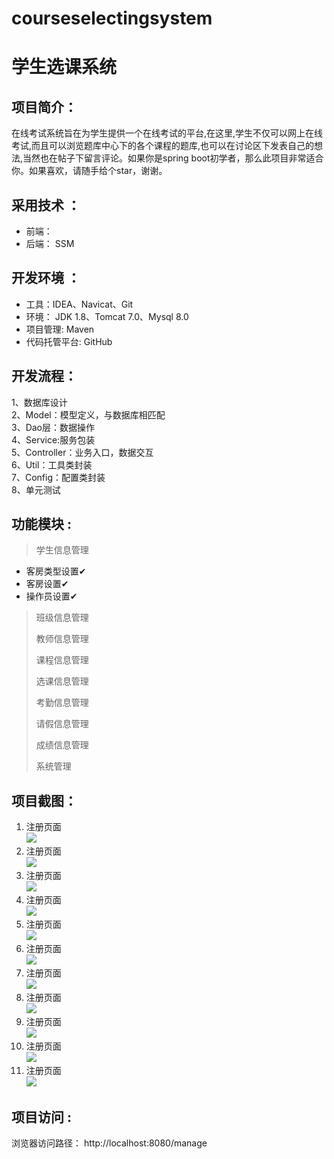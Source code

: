 # courseselectingsystem

# 学生选课系统

## 项目简介：

在线考试系统旨在为学生提供一个在线考试的平台,在这里,学生不仅可以网上在线考试,而且可以浏览题库中心下的各个课程的题库,也可以在讨论区下发表自己的想法,当然也在帖子下留言评论。如果你是spring boot初学者，那么此项目非常适合你。如果喜欢，请随手给个star，谢谢。

## 采用技术 ： 
- 前端：
- 后端： SSM

## 开发环境 ：
- 工具：IDEA、Navicat、Git
- 环境： JDK 1.8、Tomcat 7.0、Mysql 8.0
- 项目管理: Maven
- 代码托管平台: GitHub

## 开发流程：  
1、数据库设计  
2、Model：模型定义，与数据库相匹配  
3、Dao层：数据操作  
4、Service:服务包装  
5、Controller：业务入口，数据交互   
6、Util：工具类封装   
7、Config：配置类封装    
8、单元测试    


## 功能模块 :  

> 学生信息管理  
 - 客房类型设置✔
 - 客房设置✔
 - 操作员设置✔
> 班级信息管理
>
> 教师信息管理
>
> 课程信息管理
>
> 选课信息管理
>
> 考勤信息管理
>
> 请假信息管理
>
> 成绩信息管理
>
> 系统管理

## 项目截图：
1. 注册页面  
![](https://gitee.com/ZeroWdd/studentmanager/raw/master/项目截图/1.png)
2. 注册页面  
![](https://gitee.com/ZeroWdd/studentmanager/raw/master/项目截图/2.png)
3. 注册页面  
![](https://gitee.com/ZeroWdd/studentmanager/raw/master/项目截图/3.png)
4. 注册页面  
![](https://gitee.com/ZeroWdd/studentmanager/raw/master/项目截图/4.png)
5. 注册页面  
![](https://gitee.com/ZeroWdd/studentmanager/raw/master/项目截图/5.png)
6. 注册页面  
![](https://gitee.com/ZeroWdd/studentmanager/raw/master/项目截图/6.jpg)
7. 注册页面  
![](https://gitee.com/ZeroWdd/studentmanager/raw/master/项目截图/7.jpg)
8. 注册页面  
![](https://gitee.com/ZeroWdd/studentmanager/raw/master/项目截图/8.jpg)
9. 注册页面  
![](https://gitee.com/ZeroWdd/studentmanager/raw/master/项目截图/9.jpg)
10. 注册页面  
![](https://gitee.com/ZeroWdd/studentmanager/raw/master/项目截图/10.jpg)
11. 注册页面  
![](https://gitee.com/ZeroWdd/studentmanager/raw/master/%E9%A1%B9%E7%9B%AE%E6%88%AA%E5%9B%BE/11.jpg)  


## 项目访问 :  
浏览器访问路径： http://localhost:8080/manage
